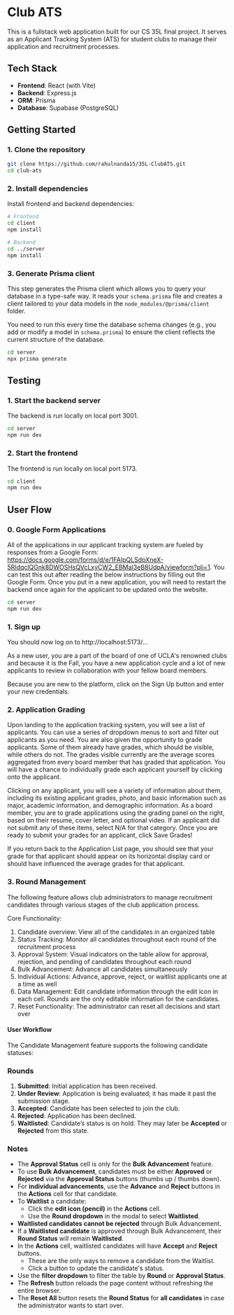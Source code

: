 # Club ATS

This is a fullstack web application built for our CS 35L final project. It serves as an Applicant Tracking System (ATS) for student clubs to manage their application and recruitment processes.

## Tech Stack

- **Frontend**: React (with Vite)
- **Backend**: Express.js
- **ORM**: Prisma
- **Database**: Supabase (PostgreSQL)

## Getting Started

### 1. Clone the repository

```bash
git clone https://github.com/rahulnanda15/35L-ClubATS.git
cd club-ats
```

### 2. Install dependencies

Install frontend and backend dependencies:

```bash
# Frontend
cd client
npm install

# Backend
cd ../server
npm install
```

### 3. Generate Prisma client

This step generates the Prisma client which allows you to query your database in a type-safe way. It reads your `schema.prisma` file and creates a client tailored to your data models in the `node_modules/@prisma/client` folder.

You need to run this every time the database schema changes (e.g., you add or modify a model in `schema.prisma`) to ensure the client reflects the current structure of the database.

```bash
cd server
npx prisma generate
```

## Testing  
### 1. Start the backend server

The backend is run locally on local port 3001.

```bash
cd server
npm run dev
```

### 2. Start the frontend

The frontend is run locally on local port 5173.

```bash
cd client
npm run dev
```

## User Flow
### 0. Google Form Applications

All of the applications in our applicant tracking system are fueled by responses from a Google Form: https://docs.google.com/forms/d/e/1FAIpQLSdpXneX-5RIdqclQGnk8DWOSHsQVcLxyCW2_EBMaI3eB8UdpA/viewform?pli=1. You can test this out after reading the below instructions by filling out the Google Form. Once you put in a new application, you will need to restart the backend once again for the applicant to be updated onto the website. 

```bash
cd server
npm run dev
```

### 1. Sign up

You should now log on to http://localhost:5173/...

As a new user, you are a part of the board of one of UCLA's renowned clubs and because it is the Fall, you have a new application cycle and a lot of new applicants to review in collaboration with your fellow board members. 

Because you are new to the platform, click on the Sign Up button and enter your new credentials. 

### 2. Application Grading

Upon landing to the application tracking system, you will see a list of applicants. You can use a series of dropdown menus to sort and filter out applicants as you need. You are also given the opportunity to grade applicants. Some of them already have grades, which should be visible, while others do not. The grades visible currently are the average scores aggregated from every board member that has graded that application. You will have a chance to individually grade each applicant yourself by clicking onto the applicant.

Clicking on any applicant, you will see a variety of information about them, including its existing applicant grades, photo, and basic information such as major, academic information, and demographic information. As a board member, you are to grade applications using the grading panel on the right, based on their resume, cover letter, and optional video. If an applicant did not submit any of these items, select N/A for that category. Once you are ready to submit your grades for an applicant, click Save Grades!

If you return back to the Application List page, you should see that your grade for that applicant should appear on its horizontal display card or should have influenced the average grades for that applicant. 

### 3. Round Management

The following feature allows club administrators to manage recruitment candidates through various stages of the club application process.

Core Functionality:
  1. Candidate overview: View all of the candidates in an organized table
  2. Status Tracking: Monitor all candidates throughout each round of the recruitment process
  3. Approval System: Visual indicators on the table allow for approval, rejection, and pending of candidates throughout each round
  4. Bulk Advancement: Advance all candidates simultaneously
  5. Individual Actions: Advance, approve, reject, or waitlist applicants one at a time as well
  6. Data Management: Edit candidate information through the edit icon in each cell. Rounds are the only editable information for the candidates.
  7. Reset Functionality: The administrator can reset all decisions and start over

  #### User Workflow

  The Candidate Management feature supports the following candidate statuses:
  
### Rounds

1. **Submitted**: Initial application has been received.
2. **Under Review**: Application is being evaluated; it has made it past the submission stage.
3. **Accepted**: Candidate has been selected to join the club.
4. **Rejected**: Application has been declined.
5. **Waitlisted**: Candidate’s status is on hold. They may later be **Accepted** or **Rejected** from this state.


 ### Notes

- The **Approval Status** cell is only for the **Bulk Advancement** feature.
- To use **Bulk Advancement**, candidates must be either **Approved** or **Rejected** via the **Approval Status** buttons (thumbs up / thumbs down).
- For **individual advancements**, use the **Advance** and **Reject** buttons in the **Actions** cell for that candidate.
- To **Waitlist** a candidate:
  - Click the **edit icon (pencil)** in the **Actions** cell.
  - Use the **Round dropdown** in the modal to select **Waitlisted**.
- **Waitlisted candidates cannot be rejected** through Bulk Advancement.
- If a **Waitlisted candidate** is approved through Bulk Advancement, their **Round Status** will remain **Waitlisted**.
- In the **Actions** cell, waitlisted candidates will have **Accept** and **Reject** buttons.
  - These are the only ways to remove a candidate from the Waitlist.
  - Click a button to update the candidate's status.
- Use the **filter dropdown** to filter the table by **Round** or **Approval Status**.
- The **Refresh** button reloads the page content without refreshing the entire browser.
- The **Reset All** button resets the **Round Status** for **all candidates** in case the administrator wants to start over.
